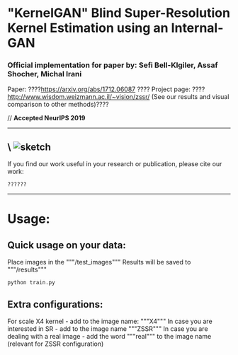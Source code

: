 # "KernelGAN" Blind Super-Resolution Kernel Estimation using an Internal-GAN
### Official implementation for paper by: Sefi Bell-Klgiler, Assaf Shocher, Michal Irani

Paper: ????https://arxiv.org/abs/1712.06087  ????
Project page: ???? http://www.wisdom.weizmann.ac.il/~vision/zssr/ (See our results and visual comparison to other methods)????

// **Accepted NeurIPS 2019**

----------
\\ ![sketch](/figs/sketch.png)
----------
If you find our work useful in your research or publication, please cite our work:

```
??????
```
----------
# Usage:

## Quick usage on your data:  
Place images in the """<KernelGAN path>/test_images"""
Results will be saved to """<KernelGAN path>/results"""
```
python train.py
```

## Extra configurations:  
For scale X4 kernel - add to the image name: """X4"""
In case you are interested in SR - add to the image name """ZSSR"""
In case you are dealing with a real image - add the word """real""" to the image name (relevant for ZSSR configuration)
